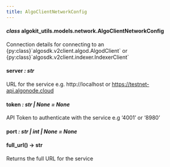 ```yaml
---
title: AlgoClientNetworkConfig
---
```

#### *class* algokit_utils.models.network.AlgoClientNetworkConfig

Connection details for connecting to an {py:class}\`algosdk.v2client.algod.AlgodClient\` or
{py:class}\`algosdk.v2client.indexer.IndexerClient\`

#### server *: str*

URL for the service e.g. http://localhost or https://testnet-api.algonode.cloud

#### token *: str | None* *= None*

API Token to authenticate with the service e.g ‘4001’ or ‘8980’

#### port *: str | int | None* *= None*

#### full_url() → str

Returns the full URL for the service